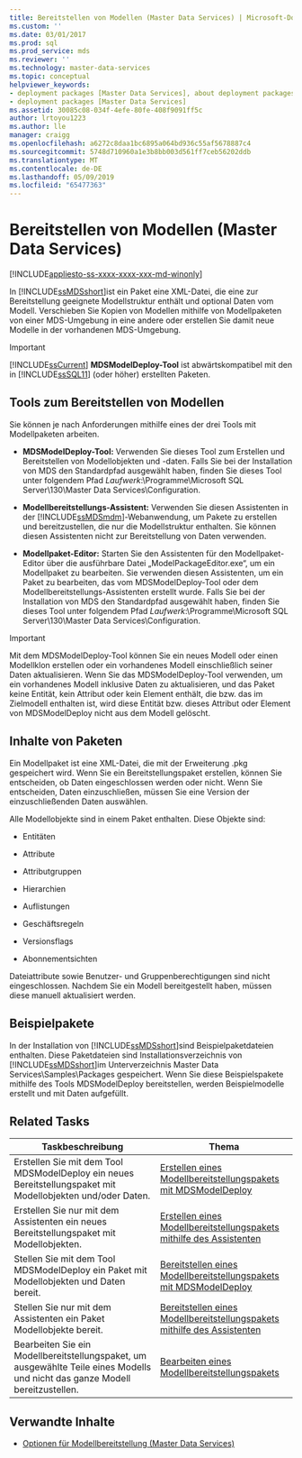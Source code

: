 ```yaml
---
title: Bereitstellen von Modellen (Master Data Services) | Microsoft-Dokumentation
ms.custom: ''
ms.date: 03/01/2017
ms.prod: sql
ms.prod_service: mds
ms.reviewer: ''
ms.technology: master-data-services
ms.topic: conceptual
helpviewer_keywords:
- deployment packages [Master Data Services], about deployment packages
- deployment packages [Master Data Services]
ms.assetid: 30085c08-034f-4efe-80fe-408f9091ff5c
author: lrtoyou1223
ms.author: lle
manager: craigg
ms.openlocfilehash: a6272c8daa1bc6895a064bd936c55af5678887c4
ms.sourcegitcommit: 5748d710960a1e3b8bb003d561ff7ceb56202ddb
ms.translationtype: MT
ms.contentlocale: de-DE
ms.lasthandoff: 05/09/2019
ms.locfileid: "65477363"
---
```

# <a name="deploying-models-master-data-services"></a>Bereitstellen von Modellen (Master Data Services)

[!INCLUDE[appliesto-ss-xxxx-xxxx-xxx-md-winonly](../includes/appliesto-ss-xxxx-xxxx-xxx-md-winonly.md)]

  In [!INCLUDE[ssMDSshort](../includes/ssmdsshort-md.md)]ist ein Paket eine XML-Datei, die eine zur Bereitstellung geeignete Modellstruktur enthält und optional Daten vom Modell. Verschieben Sie Kopien von Modellen mithilfe von Modellpaketen von einer MDS-Umgebung in eine andere oder erstellen Sie damit neue Modelle in der vorhandenen MDS-Umgebung.  
  
> [!IMPORTANT]  
>  [!INCLUDE[ssCurrent](../includes/sscurrent-md.md)] **MDSModelDeploy-Tool** ist abwärtskompatibel mit den in [!INCLUDE[ssSQL11](../includes/sssql11-md.md)] (oder höher) erstellten Paketen.  
  
## <a name="tools-for-deploying-models"></a>Tools zum Bereitstellen von Modellen  
 Sie können je nach Anforderungen mithilfe eines der drei Tools mit Modellpaketen arbeiten.  
  
-   **MDSModelDeploy-Tool:** Verwenden Sie dieses Tool zum Erstellen und Bereitstellen von Modellobjekten und -daten. Falls Sie bei der Installation von MDS den Standardpfad ausgewählt haben, finden Sie dieses Tool unter folgendem Pfad *Laufwerk*:\Programme\Microsoft SQL Server\130\Master Data Services\Configuration.  
  
-   **Modellbereitstellungs-Assistent:** Verwenden Sie diesen Assistenten in der [!INCLUDE[ssMDSmdm](../includes/ssmdsmdm-md.md)]-Webanwendung, um Pakete zu erstellen und bereitzustellen, die nur die Modellstruktur enthalten. Sie können diesen Assistenten nicht zur Bereitstellung von Daten verwenden.  
  
-   **Modellpaket-Editor:** Starten Sie den Assistenten für den Modellpaket-Editor über die ausführbare Datei „ModelPackageEditor.exe“, um ein Modellpaket zu bearbeiten. Sie verwenden diesen Assistenten, um ein Paket zu bearbeiten, das vom MDSModelDeploy-Tool oder dem Modellbereitstellungs-Assistenten erstellt wurde. Falls Sie bei der Installation von MDS den Standardpfad ausgewählt haben, finden Sie dieses Tool unter folgendem Pfad *Laufwerk*:\Programme\Microsoft SQL Server\130\Master Data Services\Configuration.  
  
> [!IMPORTANT]  
>  Mit dem MDSModelDeploy-Tool können Sie ein neues Modell oder einen Modellklon erstellen oder ein vorhandenes Modell einschließlich seiner Daten aktualisieren. Wenn Sie das MDSModelDeploy-Tool verwenden, um ein vorhandenes Modell inklusive Daten zu aktualisieren, und das Paket keine Entität, kein Attribut oder kein Element enthält, die bzw. das im Zielmodell enthalten ist, wird diese Entität bzw. dieses Attribut oder Element von MDSModelDeploy nicht aus dem Modell gelöscht.  
  
## <a name="what-packages-contain"></a>Inhalte von Paketen  
 Ein Modellpaket ist eine XML-Datei, die mit der Erweiterung .pkg gespeichert wird. Wenn Sie ein Bereitstellungspaket erstellen, können Sie entscheiden, ob Daten eingeschlossen werden oder nicht. Wenn Sie entscheiden, Daten einzuschließen, müssen Sie eine Version der einzuschließenden Daten auswählen.  
  
 Alle Modellobjekte sind in einem Paket enthalten. Diese Objekte sind:  
  
-   Entitäten  
  
-   Attribute  
  
-   Attributgruppen  
  
-   Hierarchien  
  
-   Auflistungen  
  
-   Geschäftsregeln  
  
-   Versionsflags  
  
-   Abonnementsichten  
  
 Dateiattribute sowie Benutzer- und Gruppenberechtigungen sind nicht eingeschlossen. Nachdem Sie ein Modell bereitgestellt haben, müssen diese manuell aktualisiert werden.  
  
## <a name="sample-packages"></a>Beispielpakete  
 In der Installation von [!INCLUDE[ssMDSshort](../includes/ssmdsshort-md.md)]sind Beispielpaketdateien enthalten. Diese Paketdateien sind Installationsverzeichnis von [!INCLUDE[ssMDSshort](../includes/ssmdsshort-md.md)]im Unterverzeichnis Master Data Services\Samples\Packages gespeichert. Wenn Sie diese Beispielspakete mithilfe des Tools MDSModelDeploy bereitstellen, werden Beispielmodelle erstellt und mit Daten aufgefüllt.  
  
## <a name="related-tasks"></a>Related Tasks  
  
|Taskbeschreibung|Thema|  
|----------------------|-----------|  
|Erstellen Sie mit dem Tool MDSModelDeploy ein neues Bereitstellungspaket mit Modellobjekten und/oder Daten.|[Erstellen eines Modellbereitstellungspakets mit MDSModelDeploy](../master-data-services/create-a-model-deployment-package-by-using-mdsmodeldeploy.md)|  
|Erstellen Sie nur mit dem Assistenten ein neues Bereitstellungspaket mit Modellobjekten.|[Erstellen eines Modellbereitstellungspakets mithilfe des Assistenten](../master-data-services/create-a-model-deployment-package-by-using-the-wizard.md)|  
|Stellen Sie mit dem Tool MDSModelDeploy ein Paket mit Modellobjekten und Daten bereit.|[Bereitstellen eines Modellbereitstellungspakets mit MDSModelDeploy](../master-data-services/deploy-a-model-deployment-package-by-using-mdsmodeldeploy.md)|  
|Stellen Sie nur mit dem Assistenten ein Paket Modellobjekte bereit.|[Bereitstellen eines Modellbereitstellungspakets mithilfe des Assistenten](../master-data-services/deploy-a-model-deployment-package-by-using-the-wizard.md)|  
|Bearbeiten Sie ein Modellbereitstellungspaket, um ausgewählte Teile eines Modells und nicht das ganze Modell bereitzustellen.|[Bearbeiten eines Modellbereitstellungspakets](../master-data-services/edit-a-model-deployment-package.md)|  
  
## <a name="related-content"></a>Verwandte Inhalte  
  
-   [Optionen für Modellbereitstellung &#40;Master Data Services&#41;](../master-data-services/model-deployment-options-master-data-services.md)  
  
  
